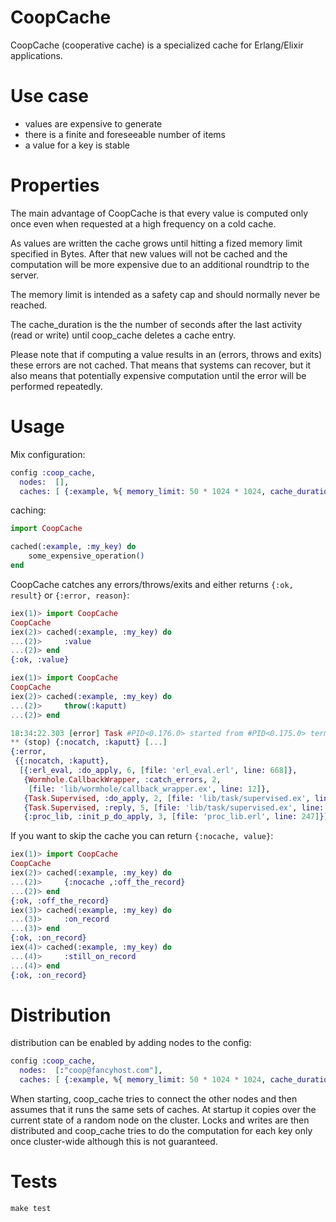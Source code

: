 CoopCache
=========

CoopCache (cooperative cache) is a specialized cache for Erlang/Elixir applications.

# Use case

* values are expensive to generate
* there is a finite and foreseeable number of items
* a value for a key is stable

# Properties

The main advantage of CoopCache is that every value is computed only once even when requested at a high frequency on a cold cache.

As values are written the cache grows until hitting a fized memory limit specified in Bytes. After that new values will not be cached and the computation will be more expensive due to an additional roundtrip to the server.

The memory limit is intended as a safety cap and should normally never be reached.

The cache_duration is the the number of seconds after the last activity (read or write) until coop_cache deletes a cache entry.

Please note that if computing a value results in an (errors, throws and exits) these errors are not cached.
That means that systems can recover, but it also means that potentially expensive computation until the error will be performed repeatedly.

# Usage

Mix configuration:

```elixir
config :coop_cache,
  nodes:  [],
  caches: [ {:example, %{ memory_limit: 50 * 1024 * 1024, cache_duration: 10 }} ]
```

caching:

```elixir
import CoopCache

cached(:example, :my_key) do
	some_expensive_operation()
end
```

CoopCache catches any errors/throws/exits and either returns `{:ok, result}` or `{:error, reason}`:

```elixir
iex(1)> import CoopCache
CoopCache
iex(2)> cached(:example, :my_key) do
...(2)>     :value
...(2)> end
{:ok, :value}
```

```elixir
iex(1)> import CoopCache
CoopCache
iex(2)> cached(:example, :my_key) do
...(2)>     throw(:kaputt)
...(2)> end

18:34:22.303 [error] Task #PID<0.176.0> started from #PID<0.175.0> terminating
** (stop) {:nocatch, :kaputt} [...]
{:error,
 {{:nocatch, :kaputt},
  [{:erl_eval, :do_apply, 6, [file: 'erl_eval.erl', line: 668]},
   {Wormhole.CallbackWrapper, :catch_errors, 2,
    [file: 'lib/wormhole/callback_wrapper.ex', line: 12]},
   {Task.Supervised, :do_apply, 2, [file: 'lib/task/supervised.ex', line: 85]},
   {Task.Supervised, :reply, 5, [file: 'lib/task/supervised.ex', line: 36]},
   {:proc_lib, :init_p_do_apply, 3, [file: 'proc_lib.erl', line: 247]}]}}
```

If you want to skip the cache you can return `{:nocache, value}`:

```elixir
iex(1)> import CoopCache
CoopCache
iex(2)> cached(:example, :my_key) do
...(2)>     {:nocache ,:off_the_record}
...(2)> end
{:ok, :off_the_record}
iex(3)> cached(:example, :my_key) do
...(3)>     :on_record
...(3)> end
{:ok, :on_record}
iex(4)> cached(:example, :my_key) do
...(4)>     :still_on_record
...(4)> end
{:ok, :on_record}
```

# Distribution

distribution can be enabled by adding nodes to the config:

```elixir
config :coop_cache,
  nodes:  [:"coop@fancyhost.com"],
  caches: [ {:example, %{ memory_limit: 50 * 1024 * 1024, cache_duration: 10 }} ]
```

When starting, coop_cache tries to connect the other nodes and then assumes that it runs the same sets of caches. At startup it copies over the current state of a random node on the cluster. Locks and writes are then distributed and coop_cache tries to do the computation for each key only once cluster-wide although this is not guaranteed.

# Tests

`make test`
